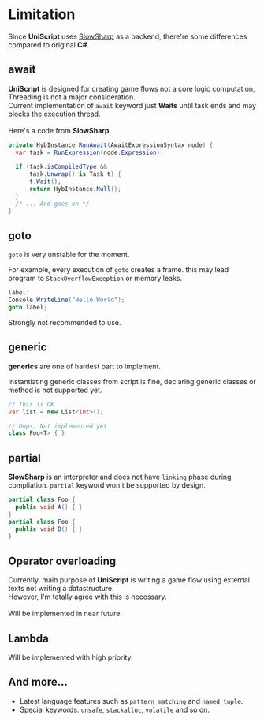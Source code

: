 Limitation
====

Since __UniScript__ uses [SlowSharp](https://github.com/pjc0247/SlowSharp) as a backend, there're some differences compared to original __C#__.

await
----
__UniScript__ is designed for creating game flows not a core logic computation, Threading is not a major consideration.<br>
Current implementation of `await` keyword just __Waits__ until task ends and may blocks the execution thread.<br>
<br>
Here's a code from __SlowSharp__.
```cs
private HybInstance RunAwait(AwaitExpressionSyntax node) {
  var task = RunExpression(node.Expression);
  
  if (task.isCompiledType &&
      task.Unwrap() is Task t) {
      t.Wait();
      return HybInstance.Null();
  }
  /* ... And goes on */
}
```

goto
----
`goto` is very unstable for the moment. 

For example, every execution of `goto` creates a frame. this may lead program to `StackOverflowException` or memory leaks.
```cs
label:
Console.WriteLine("Hello World");
goto label;
```

Strongly not recommended to use.


generic
----
__generics__ are one of hardest part to implement. <br>

Instantiating generic classes from script is fine, declaring generic classes or method is not supported yet.
```cs
// This is OK
var list = new List<int>();

// Oops, Not implemented yet
class Foo<T> { }
```


partial
----
__SlowSharp__ is an interpreter and does not have `linking` phase during compliation. `partial` keyword won't be supported by design.

```cs
partial class Foo {
  public void A() { }
}
partial class Foo {
  public void B() { }
}
```

Operator overloading
----
Currently, main purpose of __UniScript__ is writing a game flow using external texts not writing a datastructure.<br>
However, I'm totally agree with this is necessary.<br>
<br>
Will be implemented in near future.


Lambda
----
Will be implemented with high priority.


And more...
----
* Latest language features such as `pattern matching` and `named tuple`.
* Special keywords: `unsafe`, `stackalloc`, `volatile` and so on.

